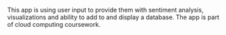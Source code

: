 This app is using user input to provide them with sentiment analysis, visualizations and ability to add to and display a database. The app is part of cloud computing coursework.
